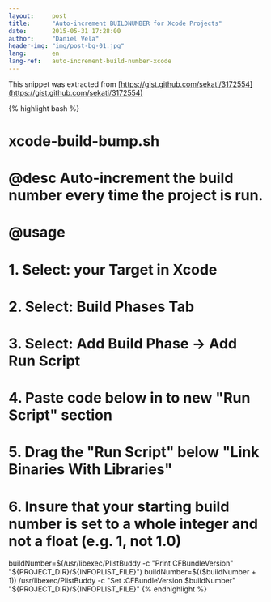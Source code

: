 ```yaml
---
layout:     post
title:      "Auto-increment BUILDNUMBER for Xcode Projects"
date:       2015-05-31 17:28:00
author:     "Daniel Vela"
header-img: "img/post-bg-01.jpg"
lang:       en
lang-ref:   auto-increment-build-number-xcode
---
```


This snippet was extracted from [https://gist.github.com/sekati/3172554](https://gist.github.com/sekati/3172554)

{% highlight bash %}
# xcode-build-bump.sh
# @desc Auto-increment the build number every time the project is run. 
# @usage
# 1. Select: your Target in Xcode
# 2. Select: Build Phases Tab
# 3. Select: Add Build Phase -> Add Run Script
# 4. Paste code below in to new "Run Script" section
# 5. Drag the "Run Script" below "Link Binaries With Libraries"
# 6. Insure that your starting build number is set to a whole integer and not a float (e.g. 1, not 1.0)
 
buildNumber=$(/usr/libexec/PlistBuddy -c "Print CFBundleVersion" "${PROJECT_DIR}/${INFOPLIST_FILE}")
buildNumber=$(($buildNumber + 1))
/usr/libexec/PlistBuddy -c "Set :CFBundleVersion $buildNumber" "${PROJECT_DIR}/${INFOPLIST_FILE}"
{% endhighlight %}